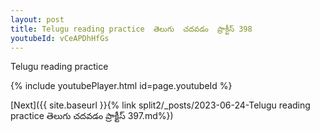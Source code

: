```yaml
---
layout: post
title: Telugu reading practice  తెలుగు  చదవడం  ప్రాక్టీస్ 398
youtubeId: vCeAPDhHfGs
---
```

 
 
Telugu reading practice
 
 
 
 
 


{% include youtubePlayer.html id=page.youtubeId %}
 
[Next]({{ site.baseurl }}{% link  split2/_posts/2023-06-24-Telugu reading practice  తెలుగు  చదవడం  ప్రాక్టీస్ 397.md%})
 
